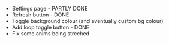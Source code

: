 * Settings page - PARTLY DONE
* Refresh button - DONE
* Toggle background colour (and eventually custom bg colour)
* Add loop toggle button - DONE
* Fix some anims being streched